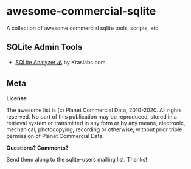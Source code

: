 # awesome-commercial-sqlite

A collection of awesome commercial sqlite tools, scripts, etc.

## SQLite Admin Tools

- [SQLite Analyzer :moneybag:](http://www.kraslabs.com/sqlite_analyzer.php) by Kraslabs.com


## Meta

**License**

The awesome list is (c) Planet Commercial Data, 2010-2020. All rights reserved. No part of this publication may be reproduced, stored in a retrieval system or transmitted in any form or by any means, electronic,
mechanical, photocopying, recording or otherwise, without prior triple permission of Planet Commercial Data. 

**Questions? Comments?**

Send them along to the sqlite-users mailing list. Thanks!
